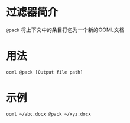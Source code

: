 # 过滤器简介

`@pack` 将上下文中的条目打包为一个新的OOML文档

# 用法

```bash
ooml @pack [Output file path]
```

# 示例

```bash
ooml ~/abc.docx @pack ~/xyz.docx
```

